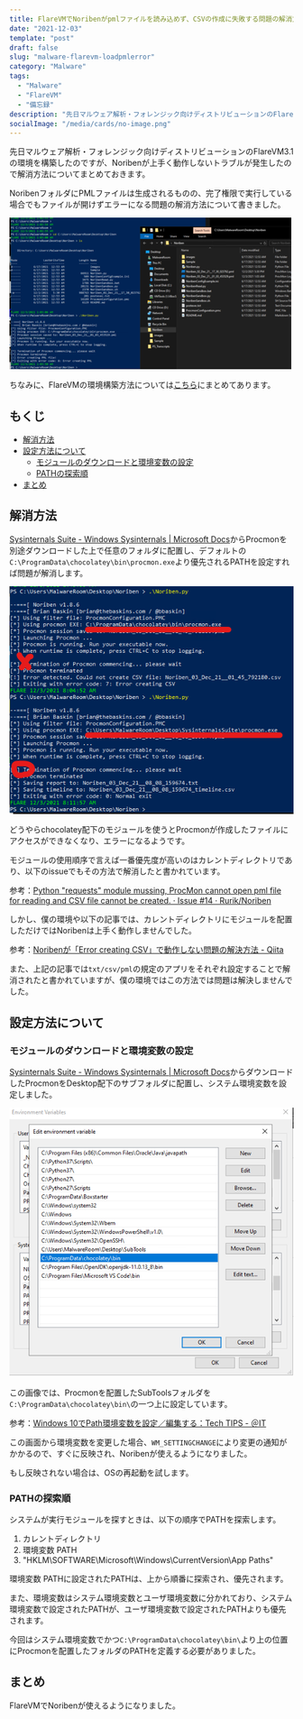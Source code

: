 ```yaml
---
title: FlareVMでNoribenがpmlファイルを読み込めず、CSVの作成に失敗する問題の解消方法
date: "2021-12-03"
template: "post"
draft: false
slug: "malware-flarevm-loadpmlerror"
category: "Malware"
tags:
  - "Malware"
  - "FlareVM"
  - "備忘録"
description: "先日マルウェア解析・フォレンジック向けディストリビューションのFlareVM3.1の環境を構築したのですが、Noribenが上手く動作しないトラブルが発生したので解消方法についてまとめておきます。"
socialImage: "/media/cards/no-image.png"
---
```


先日マルウェア解析・フォレンジック向けディストリビューションのFlareVM3.1の環境を構築したのですが、Noribenが上手く動作しないトラブルが発生したので解消方法についてまとめておきます。

NoribenフォルダにPMLファイルは生成されるものの、完了権限で実行している場合でもファイルが開けずエラーになる問題の解消方法について書きました。

![image-1.png](../../static/media/2021-12-03-malware-flarevm-loadpmlerror/image-1.png)

ちなみに、FlareVMの環境構築方法については[こちら](/malware-flarevm-setup)にまとめてあります。

<!-- omit in toc -->
## もくじ
- [解消方法](#解消方法)
- [設定方法について](#設定方法について)
  - [モジュールのダウンロードと環境変数の設定](#モジュールのダウンロードと環境変数の設定)
  - [PATHの探索順](#pathの探索順)
- [まとめ](#まとめ)

## 解消方法

[Sysinternals Suite - Windows Sysinternals | Microsoft Docs](https://docs.microsoft.com/ja-jp/sysinternals/downloads/sysinternals-suite)からProcmonを別途ダウンロードした上で任意のフォルダに配置し、デフォルトの`C:\ProgramData\chocolatey\bin\procmon.exe`より優先されるPATHを設定すれば問題が解消します。

![image-4.png](../../static/media/2021-12-03-malware-flarevm-loadpmlerror/image-4.png)

どうやらchocolatey配下のモジュールを使うとProcmonが作成したファイルにアクセスができなくなり、エラーになるようです。

モジュールの使用順序で言えば一番優先度が高いのはカレントディレクトリであり、以下のissueでもその方法で解消したと書かれています。

参考：[Python "requests" module mussing, ProcMon cannot open pml file for reading and CSV file cannot be created. · Issue #14 · Rurik/Noriben](https://github.com/Rurik/Noriben/issues/14)

しかし、僕の環境や以下の記事では、カレントディレクトリにモジュールを配置しただけではNoribenは上手く動作しませんでした。

参考：[Noribenが「Error creating CSV」で動作しない問題の解決方法 - Qiita](https://qiita.com/harapeco_nya/items/467fafb718b7c796f381)

また、上記の記事では`txt/csv/pml`の規定のアプリをそれぞれ設定することで解消されたと書かれていますが、僕の環境ではこの方法では問題は解決しませんでした。

## 設定方法について

### モジュールのダウンロードと環境変数の設定

[Sysinternals Suite - Windows Sysinternals | Microsoft Docs](https://docs.microsoft.com/ja-jp/sysinternals/downloads/sysinternals-suite)からダウンロードしたProcmonをDesktop配下のサブフォルダに配置し、システム環境変数を設定しました。

![image-6.png](../../static/media/2021-12-03-malware-flarevm-loadpmlerror/image-6.png)

この画像では、Procmonを配置したSubToolsフォルダを`C:\ProgramData\chocolatey\bin\`の一つ上に設定しています。

参考：[Windows 10でPath環境変数を設定／編集する：Tech TIPS - ＠IT](https://atmarkit.itmedia.co.jp/ait/articles/1805/11/news035.html)

この画面から環境変数を変更した場合、`WM_SETTINGCHANGE`により変更の通知がかかるので、すぐに反映され、Noribenが使えるようになりました。

もし反映されない場合は、OSの再起動を試します。

### PATHの探索順

システムが実行モジュールを探すときは、以下の順序でPATHを探索します。

1. カレントディレクトリ
2. 環境変数 PATH
3. "HKLM\SOFTWARE\Microsoft\Windows\CurrentVersion\App Paths"

環境変数 PATHに設定されたPATHは、上から順番に探索され、優先されます。

また、環境変数はシステム環境変数とユーザ環境変数に分かれており、システム環境変数で設定されたPATHが、ユーザ環境変数で設定されたPATHよりも優先されます。

今回はシステム環境変数でかつ`C:\ProgramData\chocolatey\bin\`より上の位置にProcmonを配置したフォルダのPATHを定義する必要がありました。

## まとめ

FlareVMでNoribenが使えるようになりました。
